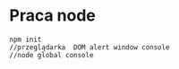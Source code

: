 # Praca node
```console
npm init
//przeglądarka  DOM alert window console
//node global console

```